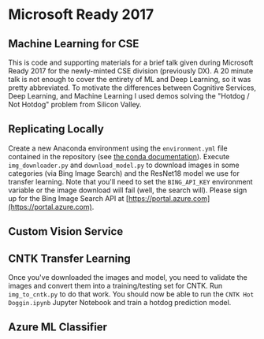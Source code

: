 # Microsoft Ready 2017
## Machine Learning for CSE

This is code and supporting materials for a brief talk given during Microsoft Ready 2017 for the newly-minted CSE division (previously DX). A 20 minute talk is not enough to cover the entirety of ML and Deep Learning, so it was pretty abbreviated. To motivate the differences between Cognitive Services, Deep Learning, and Machine Learning I used demos solving the "Hotdog / Not Hotdog" problem from Silicon Valley.

## Replicating Locally

Create a new Anaconda environment using the `environment.yml` file contained in the repository (see [the conda documentation](https://conda.io/docs/using/envs.html#use-environment-from-file)). Execute `img_downloader.py` and `download_model.py` to download images in some categories (via Bing Image Search) and the ResNet18 model we use for transfer learning. Note that you'll need to set the `BING_API_KEY` environment variable or the image download will fail (well, the search will). Please sign up for the Bing Image Search API at [https://portal.azure.com](https://portal.azure.com).

## Custom Vision Service

## CNTK Transfer Learning

Once you've downloaded the images and model, you need to validate the images and convert them into a training/testing set for CNTK. Run `img_to_cntk.py` to do that work. You should now be able to run the `CNTK Hot Doggin.ipynb` Jupyter Notebook and train a hotdog prediction model.

## Azure ML Classifier

